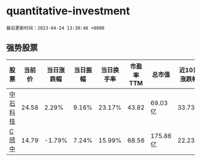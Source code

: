 # quantitative-investment

`最后更新时间：2023-04-24 13:30:46 +0800`

## 强势股票

|股票|当前价|当日涨跌幅|当日振幅|当日换手率|市盈率TTM|总市值|近10日涨跌幅|
|----|----|----|----|----|----|----|----|
|[中石科技](https://xueqiu.com/S/SZ300684)|24.58|2.29%|9.16%|23.17%|43.82|69.03亿|33.73%|
|[C颀中](https://xueqiu.com/S/SH688352)|14.79|-1.79%|7.24%|15.99%|68.56|175.86亿|22.23%|
